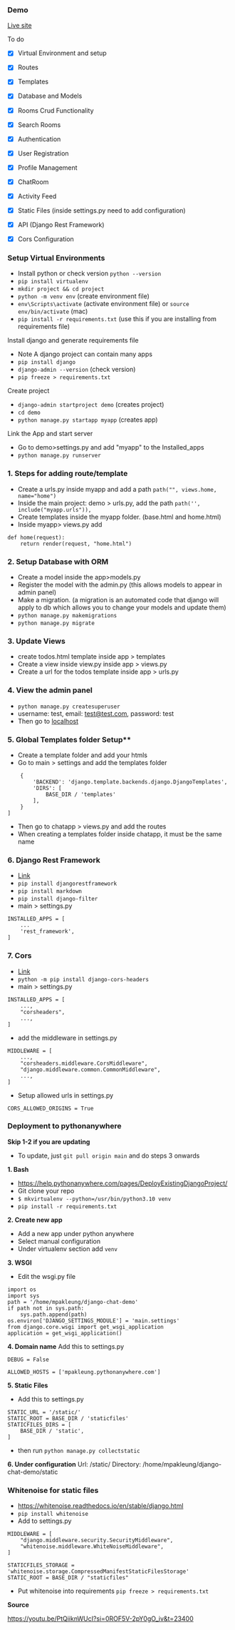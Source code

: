 ### Demo
[Live site](https://mpakleung.pythonanywhere.com/)

To do
- [x] Virtual Environment and setup
- [x] Routes
- [x] Templates
- [x] Database and Models
- [x] Rooms Crud Functionality
- [x] Search Rooms
- [x] Authentication
- [x] User Registration
- [x] Profile Management
- [x] ChatRoom
- [x] Activity Feed
- [x] Static Files (inside settings.py need to add configuration)
- [x] API (Django Rest Framework)
- [x] Cors Configuration
  

### Setup Virtual Environments
* Install python or check version `python --version`
* `pip install virtualenv`
* `mkdir project && cd project`
* `python -m venv env` (create environment file)
* `env\Scripts\activate` (activate environment file) or `source env/bin/activate` (mac)
* `pip install -r requirements.txt` (use this if you are installing from requirements file)

Install django and generate requirements file
* Note A django project can contain many apps
* `pip install django`
* `django-admin --version` (check version)
* `pip freeze > requirements.txt`

Create project
* `django-admin startproject demo` (creates project)
* `cd demo`
* `python manage.py startapp myapp` (creates app)

Link the App and start server
* Go to demo>settings.py and add "myapp" to the Installed_apps
* `python manage.py runserver`


### 1. Steps for adding route/template

* Create a urls.py inside myapp and add a path `path("", views.home, name="home")`
* Inside the main project: demo > urls.py, add the path `path('', include("myapp.urls")),`
* Create templates inside the myapp folder. (base.html and home.html)
* Inside myapp> views.py add

```
def home(request):
    return render(request, "home.html")
```

### 2. Setup Database with ORM

* Create a model inside the app>models.py
* Register the model with the admin.py  (this allows models to appear in admin panel)
* Make a migration. (a migration is an automated code that django will apply to db which allows you to change your models and update them)
* `python manage.py makemigrations`
* `python manage.py migrate`

### 3. Update Views

* create todos.html template inside app > templates 
* Create a view inside view.py inside app > views.py
* Create a url for the todos template inside app > urls.py 

### 4. View the admin panel

* `python manage.py createsuperuser`
* username: test, email: test@test.com, password: test
* Then go to [localhost](http://127.0.0.1:8000/admin)


### 5. Global Templates folder Setup**
* Create a template folder and add your htmls
* Go to main > settings and add the templates folder
```TEMPLATES = [
    {
        'BACKEND': 'django.template.backends.django.DjangoTemplates',
        'DIRS': [
            BASE_DIR / 'templates'
        ],
    }
]
```
* Then go to chatapp > views.py and add the routes
* When creating a templates folder inside chatapp, it must be the same name



### 6. Django Rest Framework
* [Link](https://www.django-rest-framework.org/)
* `pip install djangorestframework`
* `pip install markdown`
* `pip install django-filter`
* main > settings.py
```
INSTALLED_APPS = [
    ...
    'rest_framework',
]
```

### 7. Cors

* [Link](https://pypi.org/project/django-cors-headers/)
* `python -m pip install django-cors-headers`
* main > settings.py
```
INSTALLED_APPS = [
    ...,
    "corsheaders",
    ...,
]
```

* add the middleware in settings.py
```
MIDDLEWARE = [
    ...,
    "corsheaders.middleware.CorsMiddleware",
    "django.middleware.common.CommonMiddleware",
    ...,
]
```

* Setup allowed urls in settings.py

```
CORS_ALLOWED_ORIGINS = True
```

### Deployment to pythonanywhere

**Skip 1-2 if you are updating**
* To update, just `git pull origin main` and do steps 3 onwards

**1. Bash**
* https://help.pythonanywhere.com/pages/DeployExistingDjangoProject/
* Git clone your repo
* `$ mkvirtualenv --python=/usr/bin/python3.10 venv`
* `pip install -r requirements.txt`

**2. Create new app**
* Add a new app under python anywhere
* Select manual configuration
* Under virtualenv section add `venv`

**3. WSGI**
* Edit the wsgi.py file
```
import os
import sys
path = '/home/mpakleung/django-chat-demo'
if path not in sys.path:
    sys.path.append(path)
os.environ['DJANGO_SETTINGS_MODULE'] = 'main.settings'
from django.core.wsgi import get_wsgi_application
application = get_wsgi_application()
```
**4. Domain name**
Add this to settings.py
```
DEBUG = False

ALLOWED_HOSTS = ['mpakleung.pythonanywhere.com']
```

**5. Static Files**
* Add this to settings.py

```
STATIC_URL = '/static/'
STATIC_ROOT = BASE_DIR / 'staticfiles'
STATICFILES_DIRS = [
    BASE_DIR / 'static',
]
```
* then run `python manage.py collectstatic`


**6. Under configuration**
Url: /static/
Directory: /home/mpakleung/django-chat-demo/static



### Whitenoise for static files
* https://whitenoise.readthedocs.io/en/stable/django.html
* `pip install whitenoise`
* Add to settings.py
```
MIDDLEWARE = [
    "django.middleware.security.SecurityMiddleware",
    "whitenoise.middleware.WhiteNoiseMiddleware",
]

STATICFILES_STORAGE = 'whitenoise.storage.CompressedManifestStaticFilesStorage'
STATIC_ROOT = BASE_DIR / "staticfiles"

```
* Put whitenoise into requirements `pip freeze > requirements.txt`


**Source**

https://youtu.be/PtQiiknWUcI?si=0ROF5V-2pY0gO_iv&t=23400
